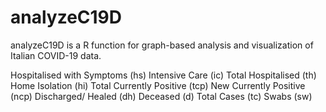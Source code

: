 # analyzeC19D
analyzeC19D is a R function for graph-based analysis and visualization of Italian COVID-19 data.



Hospitalised with Symptoms (hs)
Intensive Care (ic)
Total Hospitalised (th)
Home Isolation (hi)
Total Currently Positive (tcp)
New Currently Positive (ncp)
Discharged/ Healed (dh)
Deceased (d)
Total Cases (tc)
 Swabs (sw)

